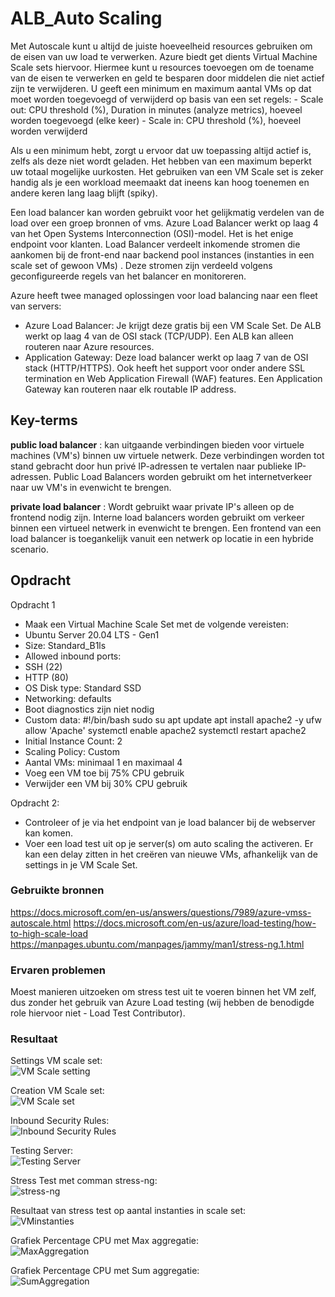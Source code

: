 # ALB_Auto Scaling
Met Autoscale kunt u altijd de juiste hoeveelheid resources gebruiken om de eisen van uw load te verwerken. Azure biedt get dients Virtual Machine Scale sets hiervoor. Hiermee kunt u resources toevoegen om de toename van de eisen te verwerken en geld te besparen door middelen die niet actief zijn te verwijderen. U geeft een minimum en maximum aantal VMs op dat moet worden toegevoegd of verwijderd op basis van een set regels:
	-	Scale out: CPU threshold (%), Duration in minutes (analyze metrics), hoeveel worden toegevoegd (elke keer)
	-	Scale in: CPU threshold (%), hoeveel worden verwijderd

Als u een minimum hebt, zorgt u ervoor dat uw toepassing altijd actief is, zelfs als deze niet wordt geladen. Het hebben van een maximum beperkt uw totaal mogelijke uurkosten. Het gebruiken van een VM Scale set is zeker handig als je een workload meemaakt dat ineens kan hoog toenemen en andere keren lang laag blijft (spiky).

Een load balancer kan worden gebruikt voor het gelijkmatig verdelen van de load over een groep bronnen of vms.
Azure Load Balancer werkt op laag 4 van het Open Systems Interconnection (OSI)-model. Het is het enige endpoint voor klanten. Load Balancer verdeelt inkomende stromen die aankomen bij de front-end naar backend pool instances (instanties in een scale set of gewoon VMs) . Deze stromen zijn verdeeld volgens geconfigureerde regels van het balancer en monitoreren. 

Azure heeft twee managed oplossingen voor load balancing naar een fleet van servers:
-	Azure Load Balancer: Je krijgt deze gratis bij een VM Scale Set. De ALB werkt op laag 4 van de OSI stack (TCP/UDP). Een ALB kan alleen routeren naar Azure resources.
-	Application Gateway: Deze load balancer werkt op laag 7 van de OSI stack (HTTP/HTTPS). Ook heeft het support voor onder andere SSL termination en Web Application Firewall (WAF) features. Een Application Gateway kan routeren naar elk routable IP address.


## Key-terms
**public load balancer** : kan uitgaande verbindingen bieden voor virtuele machines (VM's) binnen uw virtuele netwerk. Deze verbindingen worden tot stand gebracht door hun privé IP-adressen te vertalen naar publieke IP-adressen. Public Load Balancers worden gebruikt om het internetverkeer naar uw VM's in evenwicht te brengen.  

**private load balancer** : Wordt gebruikt waar private IP's alleen op de frontend nodig zijn. Interne load balancers worden gebruikt om verkeer binnen een virtueel netwerk in evenwicht te brengen. Een frontend van een load balancer is toegankelijk vanuit een netwerk op locatie in een hybride scenario.  


## Opdracht
Opdracht 1
-	Maak een Virtual Machine Scale Set met de volgende vereisten:
-	Ubuntu Server 20.04 LTS - Gen1
-	Size: Standard_B1ls
-	Allowed inbound ports:
-	SSH (22)
-	HTTP (80)
-	OS Disk type: Standard SSD
-	Networking: defaults
-	Boot diagnostics zijn niet nodig
-	Custom data: 
	#!/bin/bash
sudo su
apt update
apt install apache2 -y
ufw allow 'Apache'
systemctl enable apache2
systemctl restart apache2
-	Initial Instance Count: 2
-	Scaling Policy: Custom
-	Aantal VMs: minimaal 1 en maximaal 4
-	Voeg een VM toe bij 75% CPU gebruik
-	Verwijder een VM bij 30% CPU gebruik

Opdracht 2:
-	Controleer of je via het endpoint van je load balancer bij de webserver kan komen.
-	Voer een load test uit op je server(s) om auto scaling the activeren. Er kan een delay zitten in het creëren van nieuwe VMs, afhankelijk van de settings in je VM Scale Set.

### Gebruikte bronnen
https://docs.microsoft.com/en-us/answers/questions/7989/azure-vmss-autoscale.html
https://docs.microsoft.com/en-us/azure/load-testing/how-to-high-scale-load
https://manpages.ubuntu.com/manpages/jammy/man1/stress-ng.1.html

### Ervaren problemen
Moest manieren uitzoeken om stress test uit te voeren binnen het VM zelf, dus zonder het gebruik van Azure Load testing (wij hebben de benodigde role hiervoor niet - Load Test Contributor). 

### Resultaat  

Settings VM scale set:  
![VM Scale setting](../00_includes/az-16.png)  

Creation VM Scale set:  
![VM Scale set](../00_includes/az-16.1.png)  

Inbound Security Rules:  
![Inbound Security Rules](../00_includes/az-16.2.png)  

Testing Server:  
![Testing Server](../00_includes/az-16.3.png)

Stress Test met comman stress-ng:  
![stress-ng](../00_includes/az-16.4.png)

Resultaat van stress test op aantal instanties in scale set:  
![VMinstanties](../00_includes/az-16.5.png)

Grafiek Percentage CPU met Max aggregatie:  
![MaxAggregation](../00_includes/az-16.6.png)

Grafiek Percentage CPU met Sum aggregatie:  
![SumAggregation](../00_includes/az-16.7.png)
